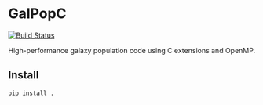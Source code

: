 # GalPopC

[![Build Status](https://github.com/KSU-Cosmo/galpopc/actions/workflows/build-galpopc.yml/badge.svg)](https://github.com/KSU-Cosmo/galpopc/actions)

High-performance galaxy population code using C extensions and OpenMP.


## Install

```bash
pip install .
